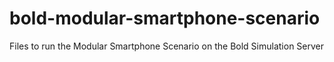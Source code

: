 # bold-modular-smartphone-scenario
Files to run the Modular Smartphone Scenario on the Bold Simulation Server
